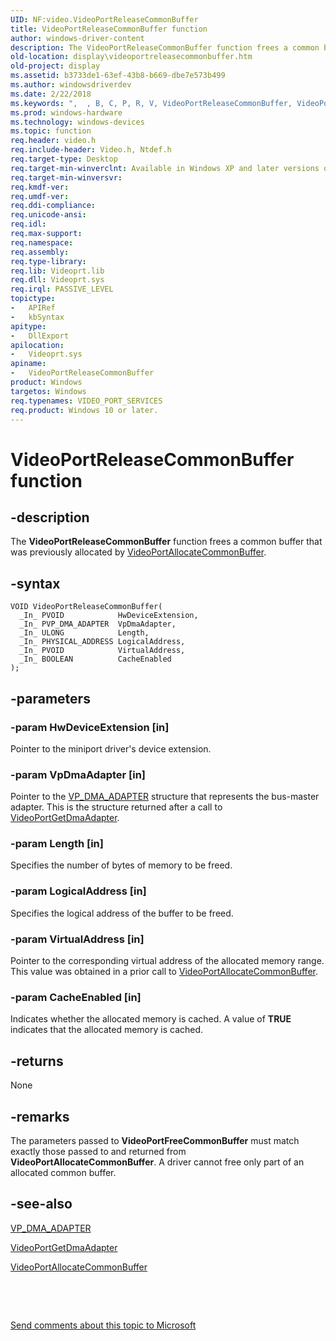 ```yaml
---
UID: NF:video.VideoPortReleaseCommonBuffer
title: VideoPortReleaseCommonBuffer function
author: windows-driver-content
description: The VideoPortReleaseCommonBuffer function frees a common buffer that was previously allocated by VideoPortAllocateCommonBuffer.
old-location: display\videoportreleasecommonbuffer.htm
old-project: display
ms.assetid: b3733de1-63ef-43b8-b669-dbe7e573b499
ms.author: windowsdriverdev
ms.date: 2/22/2018
ms.keywords: ",  , B, C, P, R, V, VideoPortReleaseCommonBuffer, VideoPortReleaseCommonBuffer function [Display Devices], VideoPort_Functions_78edd589-bea5-43e3-8658-8c6c95a1f0f7.xml, a, d, display.videoportreleasecommonbuffer, e, f, i, l, m, n, o, r, s, t, u, video/VideoPortReleaseCommonBuffer"
ms.prod: windows-hardware
ms.technology: windows-devices
ms.topic: function
req.header: video.h
req.include-header: Video.h, Ntdef.h
req.target-type: Desktop
req.target-min-winverclnt: Available in Windows XP and later versions of the Windows operating systems.
req.target-min-winversvr: 
req.kmdf-ver: 
req.umdf-ver: 
req.ddi-compliance: 
req.unicode-ansi: 
req.idl: 
req.max-support: 
req.namespace: 
req.assembly: 
req.type-library: 
req.lib: Videoprt.lib
req.dll: Videoprt.sys
req.irql: PASSIVE_LEVEL
topictype:
-	APIRef
-	kbSyntax
apitype:
-	DllExport
apilocation:
-	Videoprt.sys
apiname:
-	VideoPortReleaseCommonBuffer
product: Windows
targetos: Windows
req.typenames: VIDEO_PORT_SERVICES
req.product: Windows 10 or later.
---
```


# VideoPortReleaseCommonBuffer function


## -description


The <b>VideoPortReleaseCommonBuffer</b> function frees a common buffer that was previously allocated by <a href="..\video\nf-video-videoportallocatecommonbuffer.md">VideoPortAllocateCommonBuffer</a>.


## -syntax


````
VOID VideoPortReleaseCommonBuffer(
  _In_ PVOID            HwDeviceExtension,
  _In_ PVP_DMA_ADAPTER  VpDmaAdapter,
  _In_ ULONG            Length,
  _In_ PHYSICAL_ADDRESS LogicalAddress,
  _In_ PVOID            VirtualAddress,
  _In_ BOOLEAN          CacheEnabled
);
````


## -parameters




### -param HwDeviceExtension [in]

Pointer to the miniport driver's device extension.


### -param VpDmaAdapter [in]

Pointer to the <a href="https://msdn.microsoft.com/library/windows/hardware/ff570570">VP_DMA_ADAPTER</a> structure that represents the bus-master adapter. This is the structure returned after a call to <a href="..\video\nf-video-videoportgetdmaadapter.md">VideoPortGetDmaAdapter</a>.


### -param Length [in]

Specifies the number of bytes of memory to be freed.


### -param LogicalAddress [in]

Specifies the logical address of the buffer to be freed.


### -param VirtualAddress [in]

Pointer to the corresponding virtual address of the allocated memory range. This value was obtained in a prior call to <a href="..\video\nf-video-videoportallocatecommonbuffer.md">VideoPortAllocateCommonBuffer</a>.


### -param CacheEnabled [in]

Indicates whether the allocated memory is cached. A value of <b>TRUE</b> indicates that the allocated memory is cached.


## -returns



None




## -remarks



The parameters passed to <b>VideoPortFreeCommonBuffer</b> must match exactly those passed to and returned from <b>VideoPortAllocateCommonBuffer</b>. A driver cannot free only part of an allocated common buffer. 




## -see-also

<a href="https://msdn.microsoft.com/library/windows/hardware/ff570570">VP_DMA_ADAPTER</a>



<a href="..\video\nf-video-videoportgetdmaadapter.md">VideoPortGetDmaAdapter</a>



<a href="..\video\nf-video-videoportallocatecommonbuffer.md">VideoPortAllocateCommonBuffer</a>



 

 

<a href="mailto:wsddocfb@microsoft.com?subject=Documentation%20feedback [display\display]:%20VideoPortReleaseCommonBuffer function%20 RELEASE:%20(2/22/2018)&amp;body=%0A%0APRIVACY STATEMENT%0A%0AWe use your feedback to improve the documentation. We don't use your email address for any other purpose, and we'll remove your email address from our system after the issue that you're reporting is fixed. While we're working to fix this issue, we might send you an email message to ask for more info. Later, we might also send you an email message to let you know that we've addressed your feedback.%0A%0AFor more info about Microsoft's privacy policy, see http://privacy.microsoft.com/en-us/default.aspx." title="Send comments about this topic to Microsoft">Send comments about this topic to Microsoft</a>

